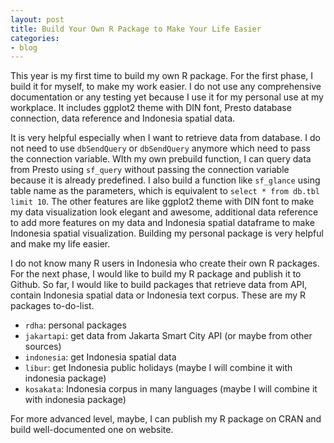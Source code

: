 ```yaml
---
layout: post
title: Build Your Own R Package to Make Your Life Easier
categories:
- blog
---
```


This year is my first time to build my own R package. For the first phase, I build it for myself, to make my work easier. I do not use any comprehensive documentation or any testing yet because I use it for my personal use at my workplace. It includes ggplot2 theme with DIN font, Presto database connection, data reference and Indonesia spatial data. 

It is very helpful especially when I want to retrieve data from database. I do not need to use `dbSendQuery` or `dbSendQuery` anymore which need to pass the connection variable. WIth my own prebuild function, I can query data from Presto using `sf_query` without passing the connection variable because it is already predefined. I also build a function like `sf_glance` using table name as the parameters, which is equivalent to `select * from db.tbl limit 10`. The other features are like ggplot2 theme with DIN font to make my data visualization look elegant and awesome, additional data reference to add more features on my data and Indonesia spatial dataframe to make Indonesia spatial visualization. Building my personal package is very helpful and make my life easier.

I do not know many R users in Indonesia who create their own R packages. For the next phase, I would like to build my R package and publish it to Github. So far, I would like to build packages that retrieve data from API, contain Indonesia spatial data or Indonesia text corpus. These are my R packages to-do-list.

- `rdha`: personal packages
- `jakartapi`: get data from Jakarta Smart City API (or maybe from other sources)
- `indonesia`: get Indonesia spatial data
- `libur`: get Indonesia public holidays (maybe I will combine it with indonesia package)
- `kosakata`: Indonesia corpus in many languages (maybe I will combine it with indonesia package)

For more advanced level, maybe, I can publish my R package on CRAN and build well-documented one on website.

